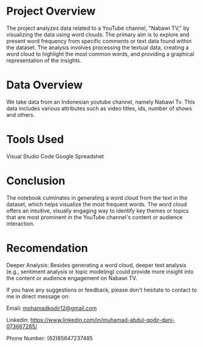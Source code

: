 # Project Overview
The project analyzes data related to a YouTube channel, "Nabawi TV," by visualizing the data using word clouds. The primary aim is to explore and present word frequency from specific comments or text data found within the dataset. The analysis involves processing the textual data, creating a word cloud to highlight the most common words, and providing a graphical representation of the insights.
# Data Overview
We take data from an Indonesian youtube channel, namely Nabawi Tv. This data includes various attributes such as video titles, ids, number of shows and others.
# Tools Used
Visual Studio Code
Google Spreadshet
# Conclusion
The notebook culminates in generating a word cloud from the text in the dataset, which helps visualize the most frequent words. The word cloud offers an intuitive, visually engaging way to identify key themes or topics that are most prominent in the YouTube channel's content or audience interaction.
# Recomendation
Deeper Analysis: Besides generating a word cloud, deeper text analysis (e.g., sentiment analysis or topic modeling) could provide more insight into the content or audience engagement on Nabawi TV.

If you have any suggestions or feedback, please don't hesitate to contact to me in direct message on:

Email: mohamadkodir12@gmail.com

Linkedin: https://www.linkedin.com/in/muhamad-abdul-qodir-dani-073667285/

Phone Number: (62)85647237485

